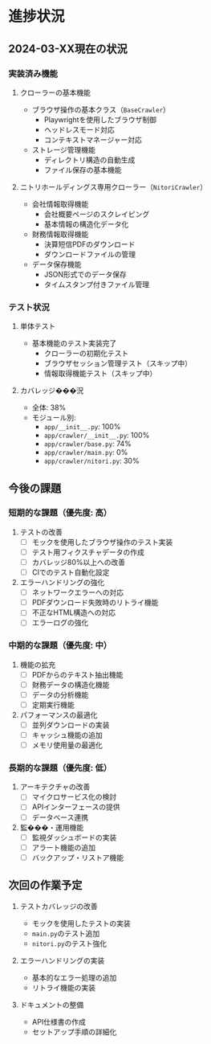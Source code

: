 # 進捗状況

## 2024-03-XX現在の状況

### 実装済み機能
1. クローラーの基本機能
   - ブラウザ操作の基本クラス（`BaseCrawler`）
     - Playwrightを使用したブラウザ制御
     - ヘッドレスモード対応
     - コンテキストマネージャー対応
   - ストレージ管理機能
     - ディレクトリ構造の自動生成
     - ファイル保存の基本機能

2. ニトリホールディングス専用クローラー（`NitoriCrawler`）
   - 会社情報取得機能
     - 会社概要ページのスクレイピング
     - 基本情報の構造化データ化
   - 財務情報取得機能
     - 決算短信PDFのダウンロード
     - ダウンロードファイルの管理
   - データ保存機能
     - JSON形式でのデータ保存
     - タイムスタンプ付きファイル管理

### テスト状況
1. 単体テスト
   - 基本機能のテスト実装完了
     - クローラーの初期化テスト
     - ブラウザセッション管理テスト（スキップ中）
     - 情報取得機能テスト（スキップ中）

2. カバレッジ���況
   - 全体: 38%
   - モジュール別:
     - `app/__init__.py`: 100%
     - `app/crawler/__init__.py`: 100%
     - `app/crawler/base.py`: 74%
     - `app/crawler/main.py`: 0%
     - `app/crawler/nitori.py`: 30%

## 今後の課題

### 短期的な課題（優先度: 高）
1. テストの改善
   - [ ] モックを使用したブラウザ操作のテスト実装
   - [ ] テスト用フィクスチャデータの作成
   - [ ] カバレッジ80%以上への改善
   - [ ] CIでのテスト自動化設定

2. エラーハンドリングの強化
   - [ ] ネットワークエラーへの対応
   - [ ] PDFダウンロード失敗時のリトライ機能
   - [ ] 不正なHTML構造への対応
   - [ ] エラーログの強化

### 中期的な課題（優先度: 中）
1. 機能の拡充
   - [ ] PDFからのテキスト抽出機能
   - [ ] 財務データの構造化機能
   - [ ] データの分析機能
   - [ ] 定期実行機能

2. パフォーマンスの最適化
   - [ ] 並列ダウンロードの実装
   - [ ] キャッシュ機能の追加
   - [ ] メモリ使用量の最適化

### 長期的な課題（優先度: 低）
1. アーキテクチャの改善
   - [ ] マイクロサービス化の検討
   - [ ] APIインターフェースの提供
   - [ ] データベース連携

2. 監���・運用機能
   - [ ] 監視ダッシュボードの実装
   - [ ] アラート機能の追加
   - [ ] バックアップ・リストア機能

## 次回の作業予定
1. テストカバレッジの改善
   - モックを使用したテストの実装
   - `main.py`のテスト追加
   - `nitori.py`のテスト強化

2. エラーハンドリングの実装
   - 基本的なエラー処理の追加
   - リトライ機能の実装

3. ドキュメントの整備
   - API仕様書の作成
   - セットアップ手順の詳細化 